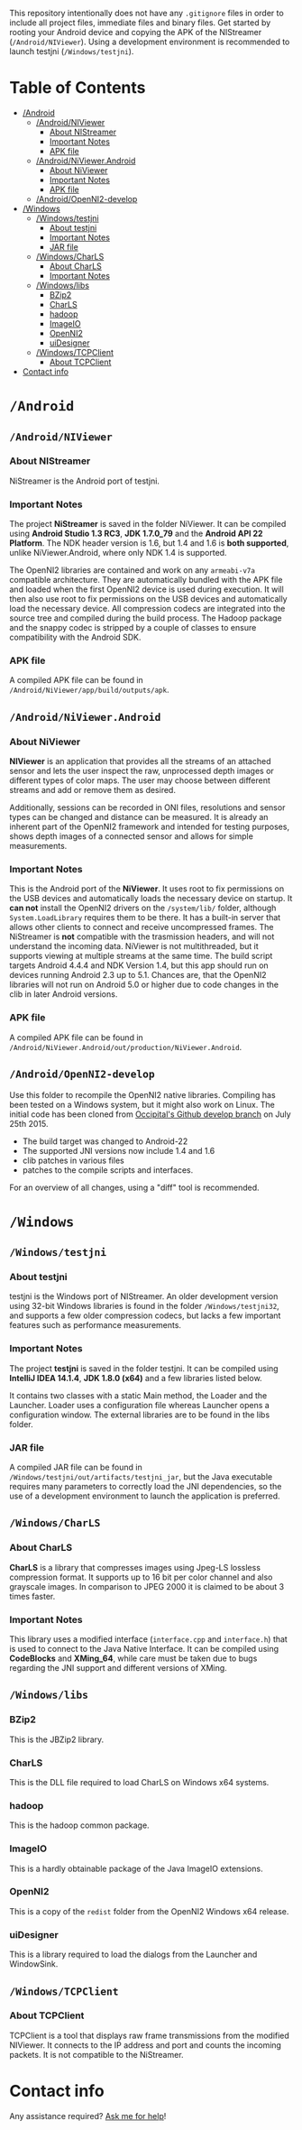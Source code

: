 This repository intentionally does not have any `.gitignore` files in order to include all project files, immediate files and binary files.
Get started by rooting your Android device and copying the APK of the NIStreamer (`/Android/NIViewer`). Using a development environment is recommended to launch testjni (`/Windows/testjni`).
# Table of Contents
- [/Android](#android)
	- [/Android/NIViewer](#androidniviewer)
		- [About NIStreamer](#about-nistreamer)
		- [Important Notes](#important-notes)
		- [APK file](#apk-file)
	- [/Android/NiViewer.Android](#androidniviewerandroid)
		- [About NiViewer](#about-niviewer)
		- [Important Notes](#important-notes-1)
		- [APK file](#apk-file-1)
	- [/Android/OpenNI2-develop](#androidopenni2-develop)
- [/Windows](#windows)
	- [/Windows/testjni](#windowstestjni)
		- [About testjni](#about-testjni)
		- [Important Notes](#important-notes-2)
		- [JAR file](#jar-file)
	- [/Windows/CharLS](#windowscharls)
		- [About CharLS](#about-charls)
		- [Important Notes](#important-notes-3)
	- [/Windows/libs](#windows-libs)
		- [BZip2](#bzip2)
		- [CharLS](#charls)
		- [hadoop](#hadoop)
		- [ImageIO](#imageio)
		- [OpenNI2](#openni2)
		- [uiDesigner](#uidesigner)
	- [/Windows/TCPClient](#windowstcpclient)
		- [About TCPClient](#about-tcpclient)
- [Contact info](#contact-info)

# `/Android`
## `/Android/NIViewer`
### About NIStreamer
NiStreamer is the Android port of testjni.
### Important Notes
The project __NiStreamer__ is saved in the folder NiViewer. It can be compiled using __Android Studio 1.3 RC3__, __JDK 1.7.0_79__ and the __Android API 22 Platform__. The NDK header version is 1.6, but 1.4 and 1.6 is __both supported__, unlike NiViewer.Android, where only NDK 1.4 is supported.

The OpenNI2 libraries are contained and work on any `armeabi-v7a` compatible architecture. They are automatically bundled with the APK file and loaded when the first OpenNI2 device is used during execution. It will then also use root to fix permissions on the USB devices and automatically load the necessary device. All compression codecs are integrated into the source tree and compiled during the build process. The Hadoop package and the snappy codec is stripped by a couple of classes to ensure compatibility with the Android SDK.
### APK file
A compiled APK file can be found in `/Android/NiViewer/app/build/outputs/apk`.
## `/Android/NiViewer.Android`
### About NiViewer
__NIViewer__ is an application that provides all the streams of an attached sensor and lets the user inspect the raw, unprocessed depth images or different types of color maps. The user may choose between different streams and add or remove them as desired.

Additionally, sessions can be recorded in ONI files, resolutions and sensor types can be changed and distance can be measured. It is already an inherent part of the OpenNI2 framework and intended for testing purposes, shows depth images of a connected sensor and allows for simple measurements.
### Important Notes
This is the Android port of the __NiViewer__. It uses root to fix permissions on the USB devices and automatically loads the necessary device on startup. It __can not__ install the OpenNI2 drivers on the `/system/lib/` folder, although `System.LoadLibrary` requires them to be there. It has a built-in server that allows other clients to connect and receive uncompressed frames. The NiStreamer is __not__ compatible with the trasmission headers, and will not understand the incoming data. NiViewer is not multithreaded, but it supports viewing at multiple streams at the same time. The build script targets Android 4.4.4 and NDK Version 1.4, but this app should run on devices running Android 2.3 up to 5.1. Chances are, that the OpenNI2 libraries will not run on Android 5.0 or higher due to code changes in the clib in later Android versions.
### APK file
A compiled APK file can be found in `/Android/NiViewer.Android/out/production/NiViewer.Android`.
## `/Android/OpenNI2-develop`
Use this folder to recompile the OpenNI2 native libraries. Compiling has been tested on a Windows system, but it might also work on Linux. The initial code has been cloned from [Occipital's Github develop branch](https://github.com/occipital/OpenNI2/tree/develop) on July 25th 2015.

* The build target was changed to Android-22
* The supported JNI versions now include 1.4 and 1.6
* clib patches in various files
* patches to the compile scripts and interfaces.

For an overview of all changes, using a "diff" tool is recommended.
# `/Windows`
## `/Windows/testjni`
### About testjni
testjni is the Windows port of NIStreamer. An older development version using 32-bit Windows libraries is found in the folder `/Windows/testjni32`, and supports a few older compression codecs, but lacks a few important features such as performance measurements.
### Important Notes
The project __testjni__ is saved in the folder testjni. It can be compiled using __IntelliJ IDEA 14.1.4__, __JDK 1.8.0 (x64)__ and a few libraries listed below.

It contains two classes with a static Main method, the Loader and the Launcher. Loader uses a configuration file whereas Launcher opens a configuration window. The external libraries are to be found in the libs folder.
### JAR file
A compiled JAR file can be found in `/Windows/testjni/out/artifacts/testjni_jar`, but the Java executable requires many parameters to correctly load the JNI dependencies, so the use of a development environment to launch the application is preferred.
## `/Windows/CharLS`
### About CharLS
__CharLS__ is a library that compresses images using Jpeg-LS lossless compression format. It supports up to 16 bit per color channel and also grayscale images. In comparison to JPEG 2000 it is claimed to be about 3 times faster.
### Important Notes
This library uses a modified interface (`interface.cpp` and `interface.h`) that is used to connect to the Java Native Interface. It can be compiled using __CodeBlocks__ and __XMing_64__, while care must be taken due to bugs regarding the JNI support and different versions of XMing.
## `/Windows/libs`
### BZip2
This is the JBZip2 library.
### CharLS
This is the DLL file required to load CharLS on Windows x64 systems.
### hadoop
This is the hadoop common package.
### ImageIO
This is a hardly obtainable package of the Java ImageIO extensions.
### OpenNI2
This is a copy of the `redist` folder from the OpenNI2 Windows x64 release.
### uiDesigner
This is a library required to load the dialogs from the Launcher and WindowSink.
## `/Windows/TCPClient`
### About TCPClient
TCPClient is a tool that displays raw frame transmissions from the modified NIViewer. It connects to the IP address and port and counts the incoming packets. It is not compatible to the NiStreamer.
# Contact info
Any assistance required? [Ask me for help](http://windowsfreak.de/)!

